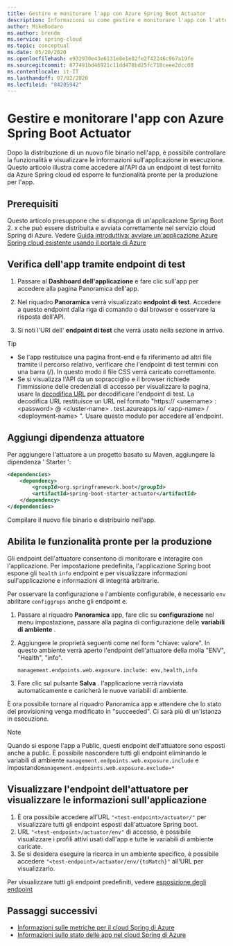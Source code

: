 ```yaml
---
title: Gestire e monitorare l'app con Azure Spring Boot Actuator
description: Informazioni su come gestire e monitorare l'app con l'attuatore Spring boot.
author: MikeDodaro
ms.author: brendm
ms.service: spring-cloud
ms.topic: conceptual
ms.date: 05/20/2020
ms.openlocfilehash: e932930e43e6131e8e1e82fe2f42246c967a19fe
ms.sourcegitcommit: 877491bd46921c11dd478bd25fc718ceee2dcc08
ms.contentlocale: it-IT
ms.lasthandoff: 07/02/2020
ms.locfileid: "84205942"
---
```

# <a name="manage-and-monitor-app-with-azure-spring-boot-actuator"></a>Gestire e monitorare l'app con Azure Spring Boot Actuator

Dopo la distribuzione di un nuovo file binario nell'app, è possibile controllare la funzionalità e visualizzare le informazioni sull'applicazione in esecuzione. Questo articolo illustra come accedere all'API da un endpoint di test fornito da Azure Spring cloud ed esporre le funzionalità pronte per la produzione per l'app.

## <a name="prerequisites"></a>Prerequisiti
Questo articolo presuppone che si disponga di un'applicazione Spring Boot 2. x che può essere distribuita e avviata correttamente nel servizio cloud Spring di Azure.  Vedere [Guida introduttiva: avviare un'applicazione Azure Spring cloud esistente usando il portale di Azure](spring-cloud-quickstart-launch-app-portal.md)

## <a name="verify-app-through-test-endpoint"></a>Verifica dell'app tramite endpoint di test
1. Passare al **Dashboard dell'applicazione** e fare clic sull'app per accedere alla pagina Panoramica dell'app.

1. Nel riquadro **Panoramica** verrà visualizzato **endpoint di test**.  Accedere a questo endpoint dalla riga di comando o dal browser e osservare la risposta dell'API.

1. Si noti l'URI dell' **endpoint di test** che verrà usato nella sezione in arrivo.

>[!TIP]
> * Se l'app restituisce una pagina front-end e fa riferimento ad altri file tramite il percorso relativo, verificare che l'endpoint di test termini con una barra (/). In questo modo il file CSS verrà caricato correttamente.
> * Se si visualizza l'API da un sopracciglio e il browser richiede l'immissione delle credenziali di accesso per visualizzare la pagina, usare la [decodifica URL](https://www.urldecoder.org/) per decodificare l'endpoint di test. La decodifica URL restituisce un URL nel formato "https:// \<username> : \<password> @ \<cluster-name> . test.azureapps.io/ \<app-name> / \<deployment-name> ".  Usare questo modulo per accedere all'endpoint.

## <a name="add-actuator-dependency"></a>Aggiungi dipendenza attuatore

Per aggiungere l'attuatore a un progetto basato su Maven, aggiungere la dipendenza ' Starter ':

```xml
<dependencies>
    <dependency>
        <groupId>org.springframework.boot</groupId>
        <artifactId>spring-boot-starter-actuator</artifactId>
    </dependency>
</dependencies>
```

Compilare il nuovo file binario e distribuirlo nell'app.

## <a name="enable-production-ready-features"></a>Abilita le funzionalità pronte per la produzione
Gli endpoint dell'attuatore consentono di monitorare e interagire con l'applicazione. Per impostazione predefinita, l'applicazione Spring boot espone gli `health` `info` endpoint e per visualizzare informazioni sull'applicazione e informazioni di integrità arbitrarie.

Per osservare la configurazione e l'ambiente configurabile, è necessario `env` abilitare `configgrops` anche gli endpoint e.

1. Passare al riquadro **Panoramica** app, fare clic su **configurazione** nel menu impostazione, passare alla pagina di configurazione delle **variabili di ambiente** .
1. Aggiungere le proprietà seguenti come nel form "chiave: valore". In questo ambiente verrà aperto l'endpoint dell'attuatore della molla "ENV", "Health", "info".

   ```
   management.endpoints.web.exposure.include: env,health,info
   ```
1. Fare clic sul pulsante **Salva** . l'applicazione verrà riavviata automaticamente e caricherà le nuove variabili di ambiente.

È ora possibile tornare al riquadro Panoramica app e attendere che lo stato del provisioning venga modificato in "succeeded".  Ci sarà più di un'istanza in esecuzione.

> [!Note] 
> Quando si espone l'app a Public, questi endpoint dell'attuatore sono esposti anche a public. È possibile nascondere tutti gli endpoint eliminando le variabili di ambiente `management.endpoints.web.exposure.include` e impostando`management.endpoints.web.exposure.exclude=*`

## <a name="view-the-actuator-endpoint-to-view-application-information"></a>Visualizzare l'endpoint dell'attuatore per visualizzare le informazioni sull'applicazione
1. È ora possibile accedere all'URL `"<test-endpoint>/actuator/"` per visualizzare tutti gli endpoint esposti dall'attuatore Spring boot.
1. URL `"<test-endpoint>/actuator/env"` di accesso, è possibile visualizzare i profili attivi usati dall'app e tutte le variabili di ambiente caricate.
1. Se si desidera eseguire la ricerca in un ambiente specifico, è possibile accedere `"<test-endpoint>/actuator/env/{toMatch}"` all'URL per visualizzarlo.

Per visualizzare tutti gli endpoint predefiniti, vedere [esposizione degli endpoint](https://docs.spring.io/spring-boot/docs/current/reference/html/production-ready-features.html#production-ready-endpoints-exposing-endpoints)

## <a name="next-steps"></a>Passaggi successivi
* [Informazioni sulle metriche per il cloud Spring di Azure](spring-cloud-concept-metrics.md)
* [Informazioni sullo stato delle app nel cloud Spring di Azure](spring-cloud-concept-app-status.md)
